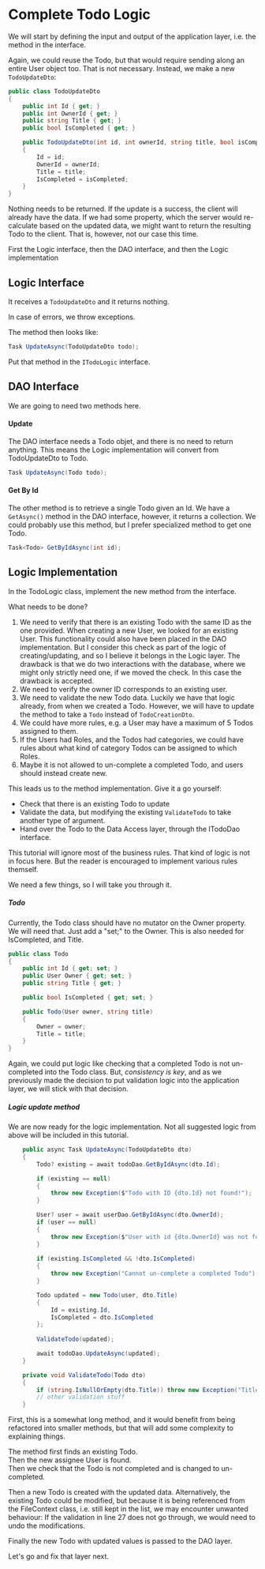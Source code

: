 # Complete Todo Logic
We will start by defining the input and output of the application layer, i.e. the method in the interface.

Again, we could reuse the Todo, but that would require sending along an entire User object too. That is not necessary. Instead, we make a new `TodoUpdateDto`:

```csharp
public class TodoUpdateDto
{
    public int Id { get; }
    public int OwnerId { get; }
    public string Title { get; }
    public bool IsCompleted { get; }

    public TodoUpdateDto(int id, int ownerId, string title, bool isCompleted)
    {
        Id = id;
        OwnerId = ownerId;
        Title = title;
        IsCompleted = isCompleted;
    }
}
```

Nothing needs to be returned. If the update is a success, the client will already have the data. If we had some property, which the server would re-calculate based on the updated data, we might want to return the resulting Todo to the client. That is, however, not our case this time.

First the Logic interface, then the DAO interface, and then the Logic implementation

## Logic Interface
It receives a `TodoUpdateDto` and it returns nothing.    

In case of errors, we throw exceptions.

The method then looks like:
```csharp
Task UpdateAsync(TodoUpdateDto todo);
```

Put that method in the `ITodoLogic` interface.

## DAO Interface
We are going to need two methods here.

#### Update

The DAO interface needs a Todo objet, and there is no need to return anything. This means the Logic implementation will convert from TodoUpdateDto to Todo.

```csharp
Task UpdateAsync(Todo todo);
```
#### Get By Id
The other method is to retrieve a single Todo given an Id. 
We have a `GetAsync()` method in the DAO interface, however, it returns a collection. 
We could probably use this method, but I prefer specialized method to get one Todo.

```csharp
Task<Todo> GetByIdAsync(int id);
```

## Logic Implementation

In the TodoLogic class, implement the new method from the interface.

What needs to be done?

1) We need to verify that there is an existing Todo with the same ID as the one provided. When creating a new User, we looked for an existing User. This functionality could also have been placed in the DAO implementation. But I consider this check as part of the logic of creating/updating, and so I believe it belongs in the Logic layer. The drawback is that we do two interactions with the database, where we might only strictly need one, if we moved the check. In this case the drawback is accepted. 
2) We need to verify the owner ID corresponds to an existing user.
3) We need to validate the new Todo data. Luckily we have that logic already, from when we created a Todo. However, we will have to update the method to take a `Todo` instead of `TodoCreationDto`.
4) We could have more rules, e.g. a User may have a maximum of 5 Todos assigned to them.
5) If the Users had Roles, and the Todos had categories, we could have rules about what kind of category Todos can be assigned to which Roles.
6) Maybe it is not allowed to un-complete a completed Todo, and users should instead create new.



This leads us to the method implementation. Give it a go yourself:
* Check that there is an existing Todo to update
* Validate the data, but modifying the existing `ValidateTodo` to take another type of argument.
* Hand over the Todo to the Data Access layer, through the ITodoDao interface.

This tutorial will ignore most of the business rules. That kind of logic is not in focus here. 
But the reader is encouraged to implement various rules themself.

We need a few things, so I will take you through it.

##### Todo
Currently, the Todo class should have no mutator on the Owner property. We will need that.
Just add a "set;" to the Owner. This is also needed for IsCompleted, and Title.

```csharp
public class Todo
{
    public int Id { get; set; }
    public User Owner { get; set; }
    public string Title { get; }

    public bool IsCompleted { get; set; }

    public Todo(User owner, string title)
    {
        Owner = owner;
        Title = title;
    }
}
```

Again, we could put logic like checking that a completed Todo is not un-completed into the Todo class. 
But, _consistency is key_, and as we previously made the decision to put validation logic into the application layer, we will stick with that decision. 

##### Logic update method 

We are now ready for the logic implementation. Not all suggested logic from above will be included in this tutorial.

```csharp
    public async Task UpdateAsync(TodoUpdateDto dto)
    {
        Todo? existing = await todoDao.GetByIdAsync(dto.Id);

        if (existing == null)
        {
            throw new Exception($"Todo with ID {dto.Id} not found!");
        }

        User? user = await userDao.GetByIdAsync(dto.OwnerId);
        if (user == null)
        {
            throw new Exception($"User with id {dto.OwnerId} was not found.");
        }
        
        if (existing.IsCompleted && !dto.IsCompleted)
        {
            throw new Exception("Cannot un-complete a completed Todo");
        }

        Todo updated = new Todo(user, dto.Title)
        {
            Id = existing.Id,
            IsCompleted = dto.IsCompleted
        };
        
        ValidateTodo(updated);

        await todoDao.UpdateAsync(updated);
    }

    private void ValidateTodo(Todo dto)
    {
        if (string.IsNullOrEmpty(dto.Title)) throw new Exception("Title cannot be empty.");
        // other validation stuff
    }
```

First, this is a somewhat long method, and it would benefit from being refactored into smaller methods, but that will add some complexity to explaining things.

The method first finds an existing Todo.\
Then the new assignee User is found.\
Then we check that the Todo is not completed and is changed to un-completed.

Then a new Todo is created with the updated data. Alternatively, the existing Todo could be modified, but because it is being referenced from the FileContext class, i.e. still kept in the list, we may encounter unwanted behaviour: If the validation in line 27 does not go through, we would need to undo the modifications.

Finally the new Todo with updated values is passed to the DAO layer.

Let's go and fix that layer next.
